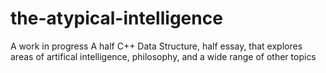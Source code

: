 # the-atypical-intelligence
A work in progress
A half C++ Data Structure, half essay, that explores areas of artifical intelligence, philosophy, and a wide range of other topics

